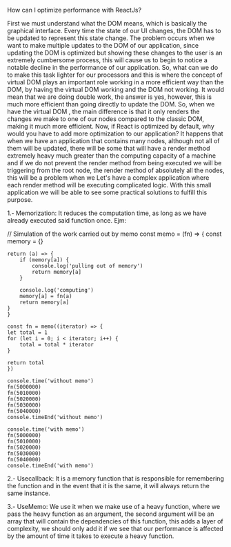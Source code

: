 How can I optimize performance with ReactJs?

First we must understand what the DOM means, which is basically the graphical interface. Every time the state of our UI changes, the DOM has to be updated to represent this state change. The problem occurs when we want to make multiple updates to the DOM of our application, since updating the DOM is optimized but showing these changes to the user is an extremely cumbersome process, this will cause us to begin to notice a notable decline in the performance of our application. So, what can we do to make this task lighter for our processors and this is where the concept of virtual DOM plays an important role working in a more efficient way than the DOM, by having the virtual DOM working and the DOM not working. It would mean that we are doing double work, the answer is yes, however, this is much more efficient than going directly to update the DOM. So, when we have the virtual DOM , the main difference is that it only renders the changes we make to one of our nodes compared to the classic DOM, making it much more efficient. Now, if React is optimized by default, why would you have to add more optimization to our application? It happens that when we have an application that contains many nodes, although not all of them will be updated, there will be some that will have a render method extremely heavy much greater than the computing capacity of a machine and if we do not prevent the render method from being executed we will be triggering from the root node, the render method of absolutely all the nodes, this will be a problem when we Let's have a complex application where each render method will be executing complicated logic. With this small application we will be able to see some practical solutions to fulfill this purpose.

1.- Memorization: It reduces the computation time, as long as we have already executed said function once. Ejm:

// Simulation of the work carried out by memo
    const memo = (fn) => {
	const memory = {}

	return (a) => {
		if (memory[a]) {
			console.log('pulling out of memory')
			return memory[a]
		}

		console.log('computing')
		memory[a] = fn(a)
		return memory[a]
	}
    }

    const fn = memo((iterator) => {
	let total = 1
	for (let i = 0; i < iterator; i++) {
		total = total * iterator
	}

	return total
    })

    console.time('without memo')
    fn(5000000)
    fn(5010000)
    fn(5020000)
    fn(5030000)
    fn(5040000)
    console.timeEnd('without memo')

    console.time('with memo')
    fn(5000000)
    fn(5010000)
    fn(5020000)
    fn(5030000)
    fn(5040000)
    console.timeEnd('with memo')

2.- Usecallback: It is a memory function that is responsible for remembering the function and in the event that it is the same, it will always return the same instance.

3.- UseMemo: We use it when we make use of a heavy function, where we pass the heavy function as an argument, the second argument will be an array that will contain the dependencies of this function, this adds a layer of complexity, we should only add it if we see that our performance is affected by the amount of time it takes to execute a heavy function.